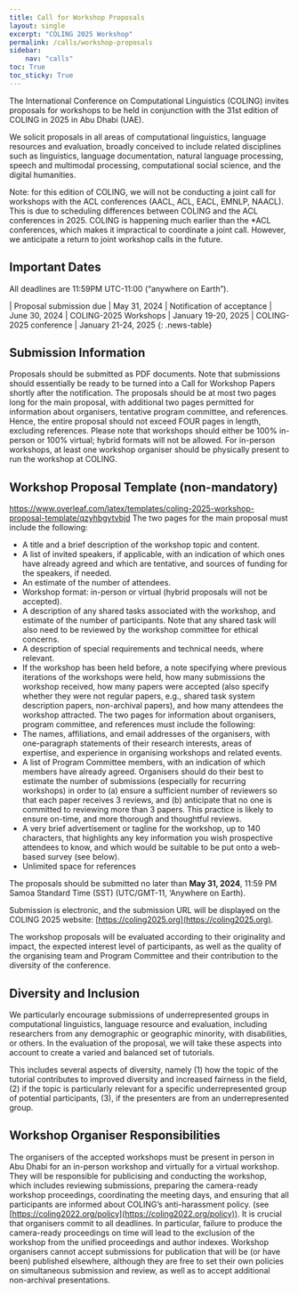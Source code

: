```yaml
---
title: Call for Workshop Proposals
layout: single
excerpt: "COLING 2025 Workshop"
permalink: /calls/workshop-proposals
sidebar: 
    nav: "calls"
toc: True
toc_sticky: True
---
```


The International Conference on Computational Linguistics (COLING) invites proposals for workshops to be held in conjunction with the 31st edition of COLING in 2025  in Abu Dhabi (UAE). 

We solicit proposals in all areas of computational linguistics, language resources and evaluation, broadly conceived to include related disciplines such as linguistics, language documentation, natural language processing, speech and multimodal processing, computational social science, and the digital humanities.

Note: for this edition of COLING, we will not be conducting a joint call for workshops with the ACL conferences (AACL, ACL, EACL, EMNLP, NAACL). This is due to scheduling differences between COLING and the ACL conferences in 2025. COLING is happening much earlier than the *ACL conferences, which makes it impractical to coordinate a joint call. However, we anticipate  a return to joint workshop calls in the future.

## Important Dates
All deadlines are 11:59PM UTC-11:00 (“anywhere on Earth”).
<style>
.news-table { font-size: .9em; table-layout: fixed; text-align: left; }
.news-table tr td:nth-child(1) { font-weight: bold; width: 80em; }
.news-table { font-size: .9em; table-layout: fixed;}
/*.news-table tr td:nth-child(1) {font-weight: bold; width: 25em; }*/
.news-table tr td:nth-child(2) {width: 55em; }
</style>
| Proposal submission due | May 31, 2024
| Notification of acceptance | June 30, 2024
| COLING-2025 Workshops | January 19-20, 2025
| COLING-2025 conference | January 21-24, 2025
{: .news-table}

## Submission Information
Proposals should be submitted as PDF documents. Note that submissions should essentially be ready to be turned into a Call for Workshop Papers shortly after the  notification.
The proposals should be at most two pages long for the main proposal, with additional two pages permitted for information about organisers, tentative program committee, and references. Hence, the entire proposal should not exceed FOUR pages in length, excluding references. Please note that workshops should either be 100% in-person or 100% virtual; hybrid formats will not be allowed. For in-person workshops, at least one workshop organiser should be physically present to run the workshop at COLING.

## Workshop Proposal Template (non-mandatory)
https://www.overleaf.com/latex/templates/coling-2025-workshop-proposal-template/qzyhbgytvbjd 
The two pages for the main proposal must include the following:
- A title and a brief description of the workshop topic and content.
- A list of invited speakers, if applicable, with an indication of which ones have already agreed and which are tentative, and sources of funding for the speakers, if needed.
- An estimate of the number of attendees.
- Workshop format: in-person or virtual (hybrid proposals will not be accepted).
- A description of any shared tasks associated with the workshop, and estimate of the number of participants. Note that any shared task will also need to be reviewed by the workshop committee for ethical concerns.
- A description of special requirements and technical needs, where relevant.
- If the workshop has been held before, a note specifying where previous iterations of the workshops were held, how many submissions the workshop received, how many papers were accepted (also specify whether they were not regular papers, e.g., shared task system description papers, non-archival papers), and how many attendees the workshop attracted.
The two pages for information about organisers, program committee, and references must include the following:
- The names, affiliations, and email addresses of the organisers, with one-paragraph statements of their research interests, areas of expertise, and experience in organising workshops and related events.
- A list of Program Committee members, with an indication of which members have already agreed. Organisers should do their best to estimate the number of submissions (especially for recurring workshops) in order to (a) ensure a sufficient number of reviewers so that each paper receives 3 reviews, and (b) anticipate that no one is committed to reviewing more than 3 papers. This practice is likely to ensure on-time, and more thorough and thoughtful reviews.
- A very brief advertisement or tagline for the workshop, up to 140 characters, that highlights any key information you wish prospective attendees to know, and which would be suitable to be put onto a web-based survey (see below).
- Unlimited space for references

The proposals should be submitted no later than **May 31, 2024**, 11:59 PM Samoa Standard Time (SST) (UTC/GMT-11, ‘Anywhere on Earth).

Submission is electronic, and the submission URL will be displayed on the COLING 2025 website: [https://coling2025.org](https://coling2025.org).

The workshop proposals will be evaluated according to their originality and impact, the expected interest level of participants, as well as the quality of the organising team and Program Committee and their contribution to the diversity of the conference.

## Diversity and Inclusion
We particularly encourage submissions of underrepresented groups in computational linguistics, language resource and evaluation, including researchers from any demographic or geographic minority, with disabilities, or others. In the evaluation of the proposal, we will take these aspects into account to create a varied and balanced set of tutorials.

This includes several aspects of diversity, namely (1) how the topic of the tutorial contributes to improved diversity and increased fairness in the field, (2) if the topic is particularly relevant for a specific underrepresented group of potential participants, (3), if the presenters are from an underrepresented group.

## Workshop Organiser Responsibilities
The organisers of the accepted workshops must be present in person in Abu Dhabi for an in-person workshop and virtually for a virtual workshop. They will be responsible for publicising and conducting the workshop, which includes reviewing submissions, preparing the camera-ready workshop proceedings, coordinating the meeting days, and ensuring that all participants are informed about COLING’s anti-harassment policy. (see [https://coling2022.org/policy](https://coling2022.org/policy)). It is crucial that organisers commit to all deadlines. In particular, failure to produce the camera-ready proceedings on time will lead to the exclusion of the workshop from the unified proceedings and author indexes. Workshop organisers cannot accept submissions for publication that will be (or have been) published elsewhere, although they are free to set their own policies on simultaneous submission and review, as well as to accept additional non-archival presentations.